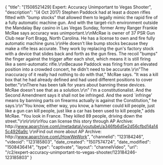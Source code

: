 {
    "title": "[1508521429] Expert: Accuracy Unimportant to Vegas Shooter",
    "description": "(4 Oct 2017) Stephen Paddock had at least a dozen rifles fitted with \"bump stocks\" that allowed them to legally mimic the rapid fire of a fully automatic machine gun. And with the target-rich environment outside the Mandalay Bay casino in  Las Vegas Sunday, former Army Ranger Frankie McRae says accuracy was unimportant.\r\nMcRae is owner of 37 PSR Gun Club near Fort Bragg, North Carolina. He has a license to own and fire fully automatic machine guns.\r\nHe doesn't like bump stocks because they make a rifle less accurate. They work by replacing the gun's factory stock with a device that slides back and forth as the gun fires. The recoil \"bumps\" the finger against the trigger after each shot, which means it is still firing like a semi-automatic rifle.\r\nBecause Paddock was firing from an elevated position into a crowded concert, he didn't need to be accurate.\r\n\"The inaccuracy of it really had nothing to do with that,\" McRae says. \"It was a kill box that he had already defined and had used different positions to cover better.\"\r\nThere has been talk for years about banning these devices. McRae doesn't see that as a solution.\r\n\" I'm a constitutionalist. And the Second Amendment says it shall not be infringed. And the word `infringe' means by banning parts on firearms actually is against the Constitution,\" he says.\r\n\"You know, either way, you know, a hammer could kill people, just like a gun can kill people, just like a car has been used to kill people,\" adds McRae. \"You look in France. They killed 89 people, driving down the street.\"\r\n\r\n\r\nYou can license this story through AP Archive: http:\/\/www.aparchive.com\/metadata\/youtube\/a346fb6d5e2d56cfbd14a145c4926a9c \r\nFind out more about AP Archive: http:\/\/www.aparchive.com\/HowWeWork",
    "channelid": "123184246",
    "videoid": "123185803",
    "date_created": "1507574724",
    "date_modified": "1508436414",
    "type": "captivate",
    "layout": "channelVideo",
    "url": "\/c2\/expert-accuracy-unimportant-to-vegas-shooter\/123184246-123185803"
}